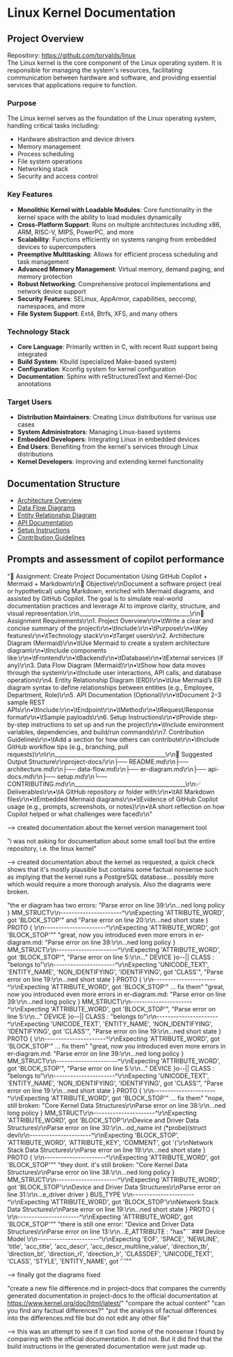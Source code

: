 # Linux Kernel Documentation

## Project Overview

Repository: https://github.com/torvalds/linux \
The Linux kernel is the core component of the Linux operating system. It is responsible for managing the system's resources, facilitating communication between hardware and software, and providing essential services that applications require to function.

### Purpose

The Linux kernel serves as the foundation of the Linux operating system, handling critical tasks including:
- Hardware abstraction and device drivers
- Memory management
- Process scheduling
- File system operations
- Networking stack
- Security and access control

### Key Features

- **Monolithic Kernel with Loadable Modules**: Core functionality in the kernel space with the ability to load modules dynamically
- **Cross-Platform Support**: Runs on multiple architectures including x86, ARM, RISC-V, MIPS, PowerPC, and more
- **Scalability**: Functions efficiently on systems ranging from embedded devices to supercomputers
- **Preemptive Multitasking**: Allows for efficient process scheduling and task management
- **Advanced Memory Management**: Virtual memory, demand paging, and memory protection
- **Robust Networking**: Comprehensive protocol implementations and network device support
- **Security Features**: SELinux, AppArmor, capabilities, seccomp, namespaces, and more
- **File System Support**: Ext4, Btrfs, XFS, and many others

### Technology Stack

- **Core Language**: Primarily written in C, with recent Rust support being integrated
- **Build System**: Kbuild (specialized Make-based system)
- **Configuration**: Kconfig system for kernel configuration
- **Documentation**: Sphinx with reStructuredText and Kernel-Doc annotations

### Target Users

- **Distribution Maintainers**: Creating Linux distributions for various use cases
- **System Administrators**: Managing Linux-based systems
- **Embedded Developers**: Integrating Linux in embedded devices
- **End Users**: Benefiting from the kernel's services through Linux distributions
- **Kernel Developers**: Improving and extending kernel functionality

## Documentation Structure

- [Architecture Overview](./architecture.md)
- [Data Flow Diagrams](./data-flow.md)
- [Entity Relationship Diagram](./er-diagram.md)
- [API Documentation](./api-docs.md)
- [Setup Instructions](./setup.md)
- [Contribution Guidelines](./CONTRIBUTING.md)

## Prompts and assessment of copilot performance

"📘 Assignment: Create Project Documentation Using GitHub Copilot + Mermaid + Markdown\r\n🎯 Objective\r\nDocument a software project (real or hypothetical) using Markdown, enriched with Mermaid diagrams, and assisted by GitHub Copilot. The goal is to simulate real-world documentation practices and leverage AI to improve clarity, structure, and visual representation.\r\n________________________________________\r\n📌 Assignment Requirements\r\n1. Project Overview\r\n•\tWrite a clear and concise summary of the project\r\n•\tInclude:\r\n•\tPurpose\r\n•\tKey features\r\n•\tTechnology stack\r\n•\tTarget users\r\n2. Architecture Diagram (Mermaid)\r\n•\tUse Mermaid to create a system architecture diagram\r\n•\tInclude components like:\r\n•\tFrontend\r\n•\tBackend\r\n•\tDatabase\r\n•\tExternal services (if any)\r\n3. Data Flow Diagram (Mermaid)\r\n•\tShow how data moves through the system\r\n•\tInclude user interactions, API calls, and database operations\r\n4. Entity Relationship Diagram (ERD)\r\n•\tUse Mermaid’s ER diagram syntax to define relationships between entities (e.g., Employee, Department, Role)\r\n5. API Documentation (Optional)\r\n•\tDocument 2–3 sample REST APIs\r\n•\tInclude:\r\n•\tEndpoint\r\n•\tMethod\r\n•\tRequest/Response format\r\n•\tSample payloads\r\n6. Setup Instructions\r\n•\tProvide step-by-step instructions to set up and run the project\r\n•\tInclude environment variables, dependencies, and build/run commands\r\n7. Contribution Guidelines\r\n•\tAdd a section for how others can contribute\r\n•\tInclude GitHub workflow tips (e.g., branching, pull requests)\r\n\r\n________________________________________\r\n📁 Suggested Output Structure\r\nproject-docs/\r\n├── README.md\r\n├── architecture.md\r\n├── data-flow.md\r\n├── er-diagram.md\r\n├── api-docs.md\r\n├── setup.md\r\n└── CONTRIBUTING.md\r\n________________________________________\r\n✅ Deliverables\r\n•\tA GitHub repository or folder with:\r\n•\tAll Markdown files\r\n•\tEmbedded Mermaid diagrams\r\n•\tEvidence of GitHub Copilot usage (e.g., prompts, screenshots, or notes)\r\n•\tA short reflection on how Copilot helped or what challenges were faced\r\n"

--> created documentation about the kernel version management tool

"i was not asking for documentation about some small tool but the entire repository, i.e. the linux kernel"

--> created documentation about the kernel as requested, a quick check shows that it's mostly plausible but contains some factual nonsense such as implying that the kernel runs a PostgreSQL database... possibly more which would require a more thorough analysis. Also the diagrams were broken.

"the er diagram has two errors: \"Parse error on line 39:\r\n...ned long policy    }        MM_STRUCT\r\n----------------------^\r\nExpecting 'ATTRIBUTE_WORD', got 'BLOCK_STOP'\" and \"Parse error on line 20:\r\n...ned short state    }        PROTO { \r\n----------------------^\r\nExpecting 'ATTRIBUTE_WORD', got 'BLOCK_STOP'\""
"great, now you introduced even more errors in er-diagram.md: \"Parse error on line 39:\r\n...ned long policy    }        MM_STRUCT\r\n----------------------^\r\nExpecting 'ATTRIBUTE_WORD', got 'BLOCK_STOP'\", \"Parse error on line 5:\r\n...\"    DEVICE }o--|| CLASS : \"belongs to\"\r\n----------------------^\r\nExpecting 'UNICODE_TEXT', 'ENTITY_NAME', 'NON_IDENTIFYING', 'IDENTIFYING', got 'CLASS'\", \"Parse error on line 19:\r\n...ned short state    }        PROTO { \r\n----------------------^\r\nExpecting 'ATTRIBUTE_WORD', got 'BLOCK_STOP'\" ... fix them"
"great, now you introduced even more errors in er-diagram.md: \"Parse error on line 39:\r\n...ned long policy    }        MM_STRUCT\r\n----------------------^\r\nExpecting 'ATTRIBUTE_WORD', got 'BLOCK_STOP'\", \"Parse error on line 5:\r\n...\"    DEVICE }o--|| CLASS : \"belongs to\"\r\n----------------------^\r\nExpecting 'UNICODE_TEXT', 'ENTITY_NAME', 'NON_IDENTIFYING', 'IDENTIFYING', got 'CLASS'\", \"Parse error on line 19:\r\n...ned short state    }        PROTO { \r\n----------------------^\r\nExpecting 'ATTRIBUTE_WORD', got 'BLOCK_STOP'\" ... fix them"
"great, now you introduced even more errors in er-diagram.md: \"Parse error on line 39:\r\n...ned long policy    }        MM_STRUCT\r\n----------------------^\r\nExpecting 'ATTRIBUTE_WORD', got 'BLOCK_STOP'\", \"Parse error on line 5:\r\n...\"    DEVICE }o--|| CLASS : \"belongs to\"\r\n----------------------^\r\nExpecting 'UNICODE_TEXT', 'ENTITY_NAME', 'NON_IDENTIFYING', 'IDENTIFYING', got 'CLASS'\", \"Parse error on line 19:\r\n...ned short state    }        PROTO { \r\n----------------------^\r\nExpecting 'ATTRIBUTE_WORD', got 'BLOCK_STOP'\" ... fix them"
"nope, still broken: \"Core Kernel Data Structures\r\nParse error on line 38:\r\n...ned long policy    }        MM_STRUCT\r\n----------------------^\r\nExpecting 'ATTRIBUTE_WORD', got 'BLOCK_STOP'\r\nDevice and Driver Data Structures\r\nParse error on line 30:\r\n...od_name        int (*probe)(struct devi\r\n----------------------^\r\nExpecting 'BLOCK_STOP', 'ATTRIBUTE_WORD', 'ATTRIBUTE_KEY', 'COMMENT', got '('\r\nNetwork Stack Data Structures\r\nParse error on line 19:\r\n...ned short state    }        PROTO { \r\n----------------------^\r\nExpecting 'ATTRIBUTE_WORD', got 'BLOCK_STOP'\""
"they dont. it's still broken: \"Core Kernel Data Structures\r\nParse error on line 38:\r\n...ned long policy    }        MM_STRUCT\r\n----------------------^\r\nExpecting 'ATTRIBUTE_WORD', got 'BLOCK_STOP'\r\nDevice and Driver Data Structures\r\nParse error on line 31:\r\n...e_driver driver    }        BUS_TYPE \r\n----------------------^\r\nExpecting 'ATTRIBUTE_WORD', got 'BLOCK_STOP'\r\nNetwork Stack Data Structures\r\nParse error on line 19:\r\n...ned short state    }        PROTO { \r\n----------------------^\r\nExpecting 'ATTRIBUTE_WORD', got 'BLOCK_STOP'\""
"there is still one error: \"Device and Driver Data Structures\r\nParse error on line 13:\r\n...E_ATTRIBUTE : \"has\"```### Device Model \r\n----------------------^\r\nExpecting 'EOF', 'SPACE', 'NEWLINE', 'title', 'acc_title', 'acc_descr', 'acc_descr_multiline_value', 'direction_tb', 'direction_bt', 'direction_rl', 'direction_lr', 'CLASSDEF', 'UNICODE_TEXT', 'CLASS', 'STYLE', 'ENTITY_NAME', got '`'\""

--> finally got the diagrams fixed

"create a new file difference.md in project-docs that compares the currently generated documentation in project-docs to the official documentation at https://www.kernel.org/doc/html/latest/"
"compare the actual content"
"can you find any factual differences?"
"put the analysis of factual differences into the differences.md file but do not edit any other file"

--> this was an attempt to see if it can find some of the nonsense I found by comparing with the official documentation. It did not. But it did find that the build instructions in the generated documentation were just made up.